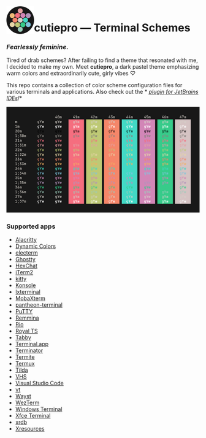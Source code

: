 <!--suppress HtmlDeprecatedAttribute -->

<img alt="logo" src="images/logo.svg" align="left" width="72">

# cutiepro — Terminal Schemes

### *Fearlessly feminine.*

Tired of drab schemes? After failing to find a theme that resonated with me, I decided
to make my own. Meet **cutiepro**, a dark pastel theme emphasizing warm colors and
extraordinarily cute, girly vibes ♡

This repo contains a collection of color scheme configuration files for various
terminals and applications. Also check out the *
*[plugin for JetBrains IDEs](https://github.com/jezziewezzie/cutiepro-IntelliJ/)!**

![color table](images/color-table.png)

### Supported apps
- [Alacritty](https://github.com/alacritty/alacritty/)
- [Dynamic Colors](https://github.com/patelka2211/dynamic-colors/)
- [electerm](https://github.com/electerm/electerm/)
- [Ghostty](https://mitchellh.com/ghostty/)
- [HexChat](https://github.com/hexchat/hexchat/)
- [iTerm2](https://iterm2.com/)
- [kitty](https://github.com/kovidgoyal/kitty/)
- [Konsole](https://github.com/KDE/konsole/)
- [lxterminal](https://github.com/lxde/lxterminal/)
- [MobaXterm](https://mobaxterm.mobatek.net/)
- [pantheon-terminal](https://github.com/elementary/terminal/)
- [PuTTY](https://www.chiark.greenend.org.uk/~sgtatham/putty/)
- [Remmina](https://gitlab.com/Remmina/Remmina/)
- [Rio](https://github.com/raphamorim/rio/)
- [Royal TS](https://royalapps.com/ts/win/features/)
- [Tabby](https://github.com/Eugeny/tabby/)
- [Terminal.app](https://support.apple.com/guide/terminal/welcome/mac/)
- [Terminator](https://github.com/gnome-terminator/terminator/)
- [Termite](https://github.com/thestinger/termite/)
- [Termux](https://github.com/termux/termux-app/)
- [Tilda](https://github.com/lanoxx/tilda/)
- [VHS](https://github.com/charmbracelet/vhs/)
- [Visual Studio Code](https://github.com/microsoft/vscode/)
- [vt](https://man.freebsd.org/cgi/man.cgi?vt)
- [Wayst](https://github.com/91861/wayst/)
- [WezTerm](https://github.com/wez/wezterm/)
- [Windows Terminal](https://github.com/microsoft/terminal/)
- [Xfce Terminal](https://gitlab.xfce.org/apps/xfce4-terminal/)
- [xrdb](https://www.x.org/releases/X11R7.7/doc/man/man1/xrdb.1.xhtml)
- [Xresources](https://www.x.org/releases/X11R7.7/doc/man/man1/xrdb.1.xhtml)

